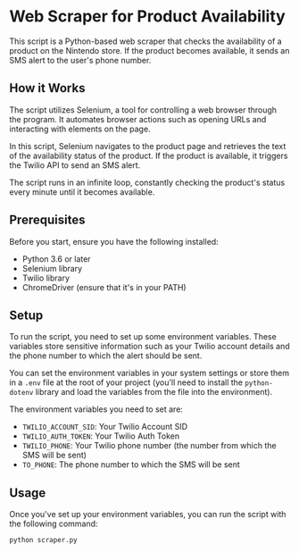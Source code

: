 # Web Scraper for Product Availability

This script is a Python-based web scraper that checks the availability of a product on the Nintendo store. If the product becomes available, it sends an SMS alert to the user's phone number.

## How it Works

The script utilizes Selenium, a tool for controlling a web browser through the program. It automates browser actions such as opening URLs and interacting with elements on the page. 

In this script, Selenium navigates to the product page and retrieves the text of the availability status of the product. If the product is available, it triggers the Twilio API to send an SMS alert.

The script runs in an infinite loop, constantly checking the product's status every minute until it becomes available.

## Prerequisites

Before you start, ensure you have the following installed:

- Python 3.6 or later
- Selenium library
- Twilio library
- ChromeDriver (ensure that it's in your PATH)

## Setup

To run the script, you need to set up some environment variables. These variables store sensitive information such as your Twilio account details and the phone number to which the alert should be sent.

You can set the environment variables in your system settings or store them in a `.env` file at the root of your project (you'll need to install the `python-dotenv` library and load the variables from the file into the environment).

The environment variables you need to set are:

- `TWILIO_ACCOUNT_SID`: Your Twilio Account SID
- `TWILIO_AUTH_TOKEN`: Your Twilio Auth Token
- `TWILIO_PHONE`: Your Twilio phone number (the number from which the SMS will be sent)
- `TO_PHONE`: The phone number to which the SMS will be sent

## Usage

Once you've set up your environment variables, you can run the script with the following command:

```bash
python scraper.py
